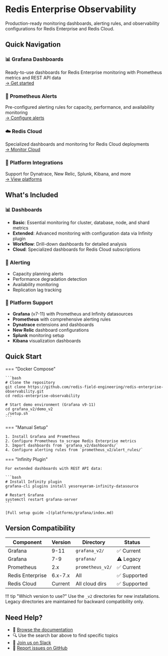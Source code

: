 # Redis Enterprise Observability

Production-ready monitoring dashboards, alerting rules, and observability configurations for Redis Enterprise and Redis Cloud.

## Quick Navigation

### 📊 **Grafana Dashboards**
Ready-to-use dashboards for Redis Enterprise monitoring with Prometheus metrics and REST API data  
[→ Get started](platforms/grafana/index.md)

### 🚨 **Prometheus Alerts**
Pre-configured alerting rules for capacity, performance, and availability monitoring  
[→ Configure alerts](platforms/prometheus/alerts.md)

### ☁️ **Redis Cloud**
Specialized dashboards and monitoring for Redis Cloud deployments  
[→ Monitor Cloud](guides/redis-cloud.md)

### 🔌 **Platform Integrations**
Support for Dynatrace, New Relic, Splunk, Kibana, and more  
[→ View platforms](platforms/grafana/index.md)

## What's Included

### 📊 Dashboards
- **Basic**: Essential monitoring for cluster, database, node, and shard metrics
- **Extended**: Advanced monitoring with configuration data via Infinity plugin
- **Workflow**: Drill-down dashboards for detailed analysis
- **Cloud**: Specialized dashboards for Redis Cloud subscriptions

### 🚨 Alerting
- Capacity planning alerts
- Performance degradation detection
- Availability monitoring
- Replication lag tracking

### 🔌 Platform Support
- **Grafana** (v7-11) with Prometheus and Infinity datasources
- **Prometheus** with comprehensive alerting rules
- **Dynatrace** extensions and dashboards
- **New Relic** dashboard configurations
- **Splunk** monitoring setup
- **Kibana** visualization dashboards

## Quick Start

=== "Docker Compose"

    ```bash
    # Clone the repository
    git clone https://github.com/redis-field-engineering/redis-enterprise-observability.git
    cd redis-enterprise-observability
    
    # Start demo environment (Grafana v9-11)
    cd grafana_v2/demo_v2
    ./setup.sh
    ```

=== "Manual Setup"

    1. Install Grafana and Prometheus
    2. Configure Prometheus to scrape Redis Enterprise metrics
    3. Import dashboards from `grafana_v2/dashboards/`
    4. Configure alerting rules from `prometheus_v2/alert_rules/`

=== "Infinity Plugin"

    For extended dashboards with REST API data:
    
    ```bash
    # Install Infinity plugin
    grafana-cli plugins install yesoreyeram-infinity-datasource
    
    # Restart Grafana
    systemctl restart grafana-server
    ```
    
    [Full setup guide →](platforms/grafana/index.md)

## Version Compatibility

| Component | Version | Directory | Status |
|-----------|---------|-----------|--------|
| Grafana | 9-11 | `grafana_v2/` | ✅ Current |
| Grafana | 7-9 | `grafana/` | ⚠️ Legacy |
| Prometheus | 2.x | `prometheus_v2/` | ✅ Current |
| Redis Enterprise | 6.x-7.x | All | ✅ Supported |
| Redis Cloud | Current | All cloud dirs | ✅ Supported |

!!! tip "Which version to use?"
    Use the `_v2` directories for new installations. Legacy directories are maintained for backward compatibility only.

## Need Help?

- 📖 [Browse the documentation](getting-started/overview.md)
- 🔍 Use the search bar above to find specific topics
- 💬 [Join us on Slack](https://redis.slack.com/archives/C03NJNWS6E5)
- 🐛 [Report issues on GitHub](https://github.com/redis-field-engineering/redis-enterprise-observability/issues)
